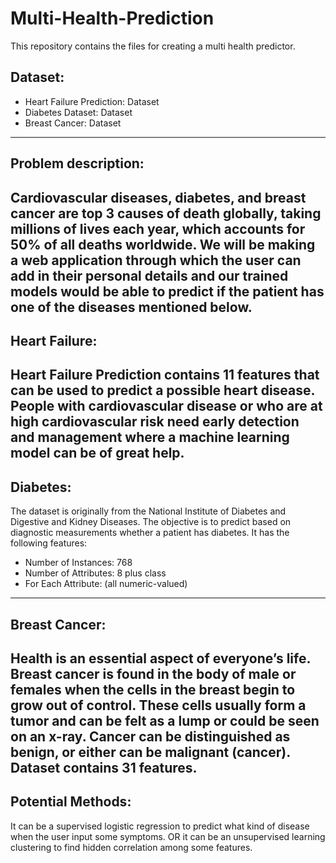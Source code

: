 # Multi-Health-Prediction
This repository contains the files for creating a multi health predictor.

## Dataset:
- Heart Failure Prediction: Dataset
- Diabetes Dataset: Dataset
- Breast Cancer: Dataset
-------------------
## Problem description:
Cardiovascular diseases, diabetes, and breast cancer are top 3 causes of death globally, taking millions of lives each year, which accounts for 50% of all deaths worldwide. We will be making a web application through which the user can add in their personal details and our trained models would be able to predict if the patient has one of the diseases mentioned below.
--------------
## Heart Failure:
Heart Failure Prediction contains 11 features that can be used to predict a possible heart disease. People with cardiovascular disease or who are at high cardiovascular risk need early detection and management where a machine learning model can be of great help.
----- 
## Diabetes:
The dataset is originally from the National Institute of Diabetes and Digestive and Kidney Diseases. The objective is to predict based on diagnostic measurements whether a patient has diabetes. It has the following features:
- Number of Instances: 768
- Number of Attributes: 8 plus class
- For Each Attribute: (all numeric-valued)
----------------- 
## Breast Cancer:
Health is an essential aspect of everyone’s life. Breast cancer is found in the body of male or females when the cells in the breast begin to grow out of control. These cells usually form a tumor and can be felt as a lump or could be seen on an x-ray. Cancer can be distinguished as benign, or either can be malignant (cancer). Dataset contains 31 features.
--------------------------
## Potential Methods:
It can be a supervised logistic regression to predict what kind of disease when the user input some symptoms. 
OR it can be an unsupervised learning clustering to find hidden correlation among some features.

